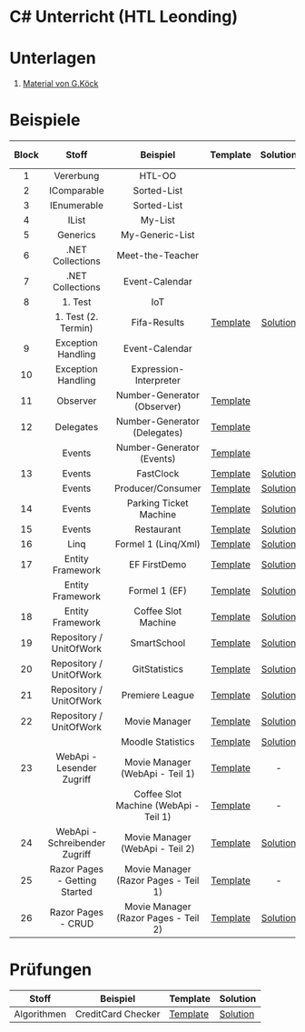 
# C# Unterricht (HTL Leonding)

# Unterlagen

1. [Material von G.Köck](https://github.com/jfuerlinger/CS_IV_19_20)

# Beispiele

| Block |             Stoff             |               Beispiel                |                                             Template                                              |                                             Solution                                             |                                            Live Coding                                             |
|:-----:|:-----------------------------:|:-------------------------------------:|:-------------------------------------------------------------------------------------------------:|:------------------------------------------------------------------------------------------------:|:--------------------------------------------------------------------------------------------------:|
|   1   |           Vererbung           |                HTL-OO                 |                                                                                                   |                                                                                                  |                                                                                                    |
|   2   |          IComparable          |              Sorted-List              |                                                                                                   |                                                                                                  |                                                                                                    |
|   3   |          IEnumerable          |              Sorted-List              |                                                                                                   |                                                                                                  |                                                                                                    |
|   4   |             IList             |                My-List                |                                                                                                   |                                                                                                  |                                                                                                    |
|   5   |           Generics            |            My-Generic-List            |                                                                                                   |                                                                                                  |                                                                                                    |
|   6   |       .NET Collections        |           Meet-the-Teacher            |                                                                                                   |                                                                                                  |                                                                                                    |
|   7   |       .NET Collections        |            Event-Calendar             |                                                                                                   |                                                                                                  |                                                                                                    |
|   8   |            1. Test            |                  IoT                  |                                                                                                   |                                                                                                  |                                                                                                    |
|       |      1. Test (2. Termin)      |             Fifa-Results              |        [Template](https://github.com/jfuerlinger/csharp_samples_collections_fifa-results)         |   [Solution](https://github.com/jfuerlinger/csharp_samples_collections_fifa-results_solution)    |                                                                                                    |
|   9   |      Exception Handling       |            Event-Calendar             |                                                                                                   |                                                                                                  |                                                                                                    |
|  10   |      Exception Handling       |        Expression-Interpreter         |                                                                                                   |                                                                                                  |                                                                                                    |
|  11   |           Observer            |      Number-Generator (Observer)      |        [Template](https://github.com/jfuerlinger/csharp_samples_observer_numbergenerator)         |                                                                                                  |                                                                                                    |
|  12   |           Delegates           |     Number-Generator (Delegates)      |        [Template](https://github.com/jfuerlinger/csharp_samples_delegates_numbergenerator)        |                                                                                                  |                 [Live Coding](https://github.com/jfuerlinger/LiveCoding_20191212)                  |
|       |            Events             |       Number-Generator (Events)       |         [Template](https://github.com/jfuerlinger/csharp_samples_events_numbergenerator)          |                                                                                                  |                                                                                                    |
|  13   |            Events             |               FastClock               |        [Template](https://github.com/jfuerlinger/csharp_samples_events_fastclock-template)        |       [Solution](https://github.com/jfuerlinger/csharp_samples_events_fastclock-solution)        |                                                                                                    |
|       |            Events             |           Producer/Consumer           |    [Template](https://github.com/jfuerlinger/csharp_samples_events_producerconsumer-template)     |    [Solution](https://github.com/jfuerlinger/csharp_samples_events_producerconsumer-solution)    |                                                                                                    |
|  14   |            Events             |        Parking Ticket Machine         | [Template](https://github.com/jfuerlinger/csharp_samples_events_parking-ticket-machine-template)  | [Solution](https://github.com/jfuerlinger/csharp_samples_events_parking-ticket-machine-solution) |                                                                                                    |
|  15   |            Events             |              Restaurant               |       [Template](https://github.com/jfuerlinger/csharp_samples_events_restaurant-template)        |       [Solution](https://github.com/jfuerlinger/csharp_samples_events_restaurant-solution)       |                                                                                                    |
|  16   |             Linq              |          Formel 1 (Linq/Xml)          |         [Template](https://github.com/jfuerlinger/csharp_samples_linq-formula1-template)          |         [Solution](https://github.com/jfuerlinger/csharp_samples_linq-formula1-solution)         |                                                                                                    |
|  17   |       Entity Framework        |             EF FirstDemo              |          [Template](https://github.com/jfuerlinger/csharp_samples_ef_firstdemo-template)          |         [Solution](https://github.com/jfuerlinger/csharp_samples_ef_firstdemo-solution)          |             [Live Coding](https://github.com/jfuerlinger/POS_LiveCoding_2020-03-05_EF)             |
|       |       Entity Framework        |             Formel 1 (EF)             |          [Template](https://github.com/jfuerlinger/csharp_samples_ef_formula1-template)           |          [Solution](https://github.com/jfuerlinger/csharp_samples_ef_formula1-solution)          |                                                                                                    |
|  18   |       Entity Framework        |          Coffee Slot Machine          |      [Template](https://github.com/jfuerlinger/csharp_samples_ef_coffeeslotmachine-template)      |     [Solution](https://github.com/jfuerlinger/csharp_samples_ef_coffeeslotmachine-solution)      |             [Live Coding](https://github.com/jfuerlinger/POS_LiveCoding_2020-03-12_EF)             |
|  19   |    Repository / UnitOfWork    |              SmartSchool              |       [Template](https://github.com/jfuerlinger/csharp_samples_ef_uow_smartschool-template)       |      [Solution](https://github.com/jfuerlinger/csharp_samples_ef_uow_smartschool-solution)       |                                                                                                    |
|  20   |    Repository / UnitOfWork    |             GitStatistics             |      [Template](https://github.com/jfuerlinger/csharp_samples_ef_uow_gitstatistics-template)      |     [Solution](https://github.com/jfuerlinger/csharp_samples_ef_uow_gitstatistics-solution)      |                                                                                                    |
|  21   |    Repository / UnitOfWork    |            Premiere League            |      [Template](https://github.com/jfuerlinger/csharp_samples_ef_uow_premierleague-template)      |     [Solution](https://github.com/jfuerlinger/csharp_samples_ef_uow_premierleague-solution)      |                                                                                                    |
|  22   |    Repository / UnitOfWork    |             Movie Manager             |      [Template](https://github.com/jfuerlinger/csharp_samples_ef_uow_moviemanager-template)       |      [Solution](https://github.com/jfuerlinger/csharp_samples_ef_uow_moviemanager-solution)      |                                                                                                    |
|       |                               |           Moodle Statistics           |    [Template](https://github.com/jfuerlinger/csharp_samples_ef_uow_moodlestatistics-template)     |    [Solution](https://github.com/jfuerlinger/csharp_samples_ef_uow_moodlestatistics-solution)    |                                                 -                                                  |
|  23   |   WebApi - Lesender Zugriff   |    Movie Manager (WebApi - Teil 1)    |   [Template](https://github.com/jfuerlinger/csharp_samples_webapi_moviemanager-part1-template)    |                                                -                                                 |         [LiveCoding](https://github.com/jfuerlinger/csharp_livecoding_ef_uow_webapi-part1)         |
|       |                               | Coffee Slot Machine (WebApi - Teil 1) | [Template](https://github.com/jfuerlinger/csharp_samples_webapi_coffeeslotmachine-part1-template) |                                                -                                                 |                                                 -                                                  |
|  24   | WebApi - Schreibender Zugriff |    Movie Manager (WebApi - Teil 2)    |   [Template](https://github.com/jfuerlinger/csharp_samples_webapi_moviemanager-part2-template)    |   [Solution](https://github.com/jfuerlinger/csharp_samples_webapi_moviemanager-part2-solution)   |   [LiveCoding](https://github.com/jfuerlinger/csharp_livecoding_ef_uow_webapi-part2/tree/master)   |
|  25   | Razor Pages - Getting Started | Movie Manager (Razor Pages - Teil 1)  | [Template](https://github.com/jfuerlinger/csharp_samples_razorpages_moviemanager-part1-template)  |                                                -                                                 | [LiveCoding](https://github.com/jfuerlinger/csharp_livecoding_ef_uow_razorpages-part1/tree/master) |
|  26   |      Razor Pages - CRUD       | Movie Manager (Razor Pages - Teil 2)  |   [Template](https://github.com/jfuerlinger/csharp_samples_razorpages_schoollocker-part1-template)    |   [Solution](https://github.com/jfuerlinger/csharp_samples_razorpages_schoollocker-part1-solution)   | [LiveCoding](https://github.com/jfuerlinger/csharp_livecoding_ef_uow_razorpages-part2/tree/master) |


# Prüfungen

|    Stoff    |      Beispiel      | Template                                                                                  | Solution                                                                                  |
|:-----------:|:------------------:|-------------------------------------------------------------------------------------------|-------------------------------------------------------------------------------------------|
| Algorithmen | CreditCard Checker | [Template](https://github.com/jfuerlinger/csharp_samples_algo_creditcardchecker-template) | [Solution](https://github.com/jfuerlinger/csharp_samples_algo_creditcardchecker-solution) |

